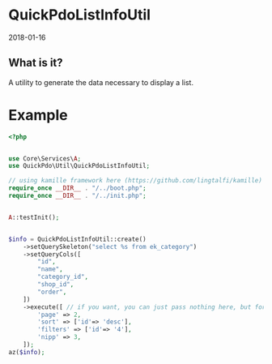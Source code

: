QuickPdoListInfoUtil
=================
2018-01-16




What is it?
-------------------
A utility to generate the data necessary to display a list.
 

 

Example
=============

```php
<?php


use Core\Services\A;
use QuickPdo\Util\QuickPdoListInfoUtil;

// using kamille framework here (https://github.com/lingtalfi/kamille)
require_once __DIR__ . "/../boot.php";
require_once __DIR__ . "/../init.php";


A::testInit();


$info = QuickPdoListInfoUtil::create()
    ->setQuerySkeleton("select %s from ek_category")
    ->setQueryCols([
        "id",
        "name",
        "category_id",
        "shop_id",
        "order",
    ])
    ->execute([ // if you want, you can just pass nothing here, but for the demo I wanted to show off the options
        'page' => 2,
        'sort' => ['id'=> 'desc'],
        'filters' => ['id'=> '4'],
        'nipp' => 3,
    ]);
az($info);
```